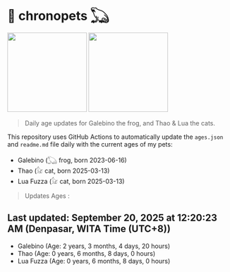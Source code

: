 # 🐾 chronopets 𓆏
<img src="https://github.com/user-attachments/assets/802b3632-7c4b-4232-a3a0-8b1d8fa6f04d" widht=180 height=180 >
<img src="https://github.com/user-attachments/assets/16687005-7ebb-4607-be57-0c8e528fed06" widht=180 height=180 >

> Daily age updates for Galebino the frog, and Thao & Lua the cats.

This repository uses GitHub Actions to automatically update the `ages.json` and `readme.md` file daily with the current ages of my pets: <br>
- Galebino (𓆏 frog, born 2023-06-16)
- Thao (𓃠 cat, born 2025-03-13)
- Lua Fuzza (𓃠 cat, born 2025-03-13)

> Updates Ages :

## Last updated: September 20, 2025 at 12:20:23 AM (Denpasar, WITA Time (UTC+8))

- Galebino (Age: 2 years, 3 months, 4 days, 20 hours)
- Thao (Age: 0 years, 6 months, 8 days, 0 hours)
- Lua Fuzza (Age: 0 years, 6 months, 8 days, 0 hours)


